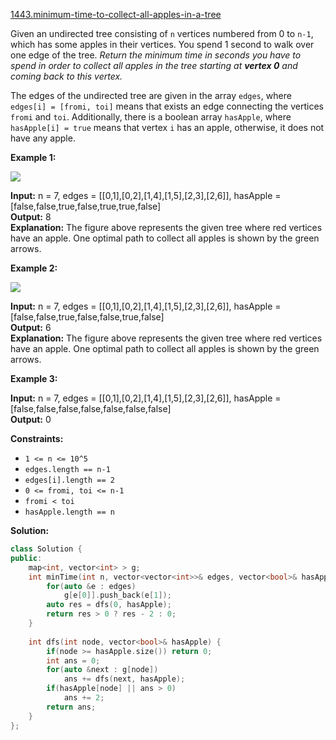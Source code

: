 [1443.minimum-time-to-collect-all-apples-in-a-tree](https://leetcode.com/problems/minimum-time-to-collect-all-apples-in-a-tree/)  

Given an undirected tree consisting of `n` vertices numbered from 0 to `n-1`, which has some apples in their vertices. You spend 1 second to walk over one edge of the tree. _Return the minimum time in seconds you have to spend in order to collect all apples in the tree starting at **vertex 0** and coming back to this vertex._

The edges of the undirected tree are given in the array `edges`, where `edges[i] = [fromi, toi]` means that exists an edge connecting the vertices `fromi` and `toi`. Additionally, there is a boolean array `hasApple`, where `hasApple[i] = true` means that vertex `i` has an apple, otherwise, it does not have any apple.

**Example 1:**

**![](https://assets.leetcode.com/uploads/2020/04/23/min_time_collect_apple_1.png)**

  
**Input:** n = 7, edges = \[\[0,1\],\[0,2\],\[1,4\],\[1,5\],\[2,3\],\[2,6\]\], hasApple = \[false,false,true,false,true,true,false\]  
**Output:** 8   
**Explanation:** The figure above represents the given tree where red vertices have an apple. One optimal path to collect all apples is shown by the green arrows.    

**Example 2:**

**![](https://assets.leetcode.com/uploads/2020/04/23/min_time_collect_apple_2.png)**

  
**Input:** n = 7, edges = \[\[0,1\],\[0,2\],\[1,4\],\[1,5\],\[2,3\],\[2,6\]\], hasApple = \[false,false,true,false,false,true,false\]  
**Output:** 6  
**Explanation:** The figure above represents the given tree where red vertices have an apple. One optimal path to collect all apples is shown by the green arrows.    

**Example 3:**

  
**Input:** n = 7, edges = \[\[0,1\],\[0,2\],\[1,4\],\[1,5\],\[2,3\],\[2,6\]\], hasApple = \[false,false,false,false,false,false,false\]  
**Output:** 0  

**Constraints:**

*   `1 <= n <= 10^5`
*   `edges.length == n-1`
*   `edges[i].length == 2`
*   `0 <= fromi, toi <= n-1`
*   `fromi < toi`
*   `hasApple.length == n`  



**Solution:**  

```cpp
class Solution {
public:
    map<int, vector<int> > g;
    int minTime(int n, vector<vector<int>>& edges, vector<bool>& hasApple) {
        for(auto &e : edges)
            g[e[0]].push_back(e[1]);
        auto res = dfs(0, hasApple);
        return res > 0 ? res - 2 : 0;
    }
    
    int dfs(int node, vector<bool>& hasApple) {
        if(node >= hasApple.size()) return 0;
        int ans = 0;
        for(auto &next : g[node])
            ans += dfs(next, hasApple);
        if(hasApple[node] || ans > 0)
            ans += 2;
        return ans;
    }
};
```
      